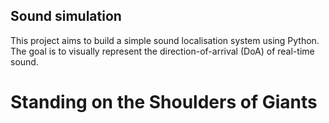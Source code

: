 ## Sound simulation

This project aims to build a simple sound localisation system using Python. The goal is to visually represent the direction-of-arrival (DoA) of real-time sound.

# Standing on the Shoulders of Giants
